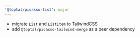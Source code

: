 ```yaml
---
'@toptal/picasso-list': major
---
```


- migrate `List` and `ListItem` to TailwindCSS
- add `@toptal/picasso-tailwind-merge` as a peer dependency
